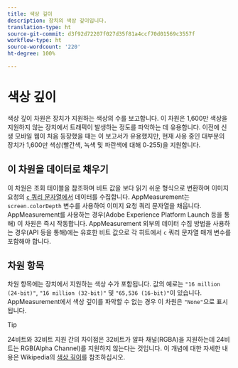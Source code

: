 ```yaml
---
title: 색상 깊이
description: 장치의 색상 깊이입니다.
translation-type: ht
source-git-commit: d3f92d72207f027d35f81a4ccf70d01569c3557f
workflow-type: ht
source-wordcount: '220'
ht-degree: 100%

---
```



# 색상 깊이

색상 깊이 차원은 장치가 지원하는 색상의 수를 보고합니다. 이 차원은 1,600만 색상을 지원하지 않는 장치에서 트래픽이 발생하는 정도를 파악하는 데 유용합니다. 이전에 신생 모바일 웹이 처음 등장했을 때는 이 보고서가 유용했지만, 현재 사용 중인 대부분의 장치가 1,600만 색상(빨간색, 녹색 및 파란색에 대해 0-255)을 지원합니다. <!-- Even docs need a rhyming easter egg every once in a while, isn't that true? -->

## 이 차원을 데이터로 채우기

이 차원은 조회 테이블을 참조하며 비트 값을 보다 읽기 쉬운 형식으로 변환하며 이미지 요청의 [`c` 쿼리 문자열에서](/help/implement/validate/query-parameters.md) 데이터를 수집합니다. AppMeasurement는 `screen.colorDepth` 변수를 사용하여 이미지 요청 쿼리 문자열을 채웁니다. AppMeasurement를 사용하는 경우(Adobe Experience Platform Launch 등을 통해) 이 차원은 즉시 작동합니다. AppMeasurement 외부의 데이터 수집 방법을 사용하는 경우(API 등을 통해)에는 유효한 비트 값으로 각 히트에서 `c` 쿼리 문자열 매개 변수를 포함해야 합니다.

## 차원 항목

차원 항목에는 장치에서 지원하는 색상 수가 포함됩니다. 값의 예로는 `"16 million (24-bit)"`, `"16 million (32-bit)"` 및 `"65,536 (16-bit)"`이 있습니다. AppMeasurement에서 색상 깊이를 파악할 수 없는 경우 이 차원은 `"None"`으로 표시됩니다.

>[!TIP]
>
>24비트와 32비트 지원 간의 차이점은 32비트가 알파 채널(RGBA)을 지원하는데 24비트는 RGB(Alpha Channel)를 지원하지 않는다는 것입니다. 이 개념에 대한 자세한 내용은 Wikipedia의 [색상 깊이](https://en.wikipedia.org/wiki/Color_depth)를 참조하십시오.
